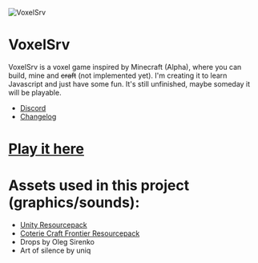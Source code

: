 ![VoxelSrv](https://imgur.com/mqT9FRd.png)
# VoxelSrv
VoxelSrv is a voxel game inspired by Minecraft (Alpha), where you can build, mine and ~~craft~~ (not implemented yet).
I'm creating it to learn Javascript and just have some fun.
It's still unfinished, maybe someday it will be playable.

- [Discord](https://discord.gg/K9PdsDh)
- [Changelog](https://github.com/Patbox/voxelsrv/blob/master/CHANGELOG.md)

# [Play it here](https://patbox.github.io/voxelsrv/)

# Assets used in this project (graphics/sounds):
- [Unity Resourcepack](https://github.com/CyanideX/Unity)
- [Coterie Craft Frontier Resourcepack](https://www.curseforge.com/minecraft/texture-packs/coterie-craft-16x)
- Drops by Oleg Sirenko
- Art of silence by uniq
